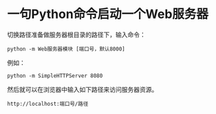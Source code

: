 
# 一句Python命令启动一个Web服务器

切换路径准备做服务器根目录的路径下，输入命令：

```shell
python -m Web服务器模块 [端口号，默认8000]
```

例如：

```shell
python -m SimpleHTTPServer 8080
```

然后就可以在浏览器中输入如下路径来访问服务器资源。 

```
http://localhost:端口号/路径
```
